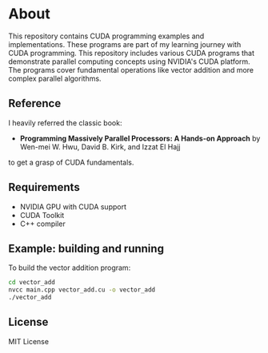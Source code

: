 # About

This repository contains CUDA programming examples and implementations. These programs are part of my learning journey with CUDA programming. This repository includes various CUDA programs that demonstrate parallel computing concepts using NVIDIA's CUDA platform. The programs cover fundamental operations like vector addition and more complex parallel algorithms.

## Reference

I heavily referred the classic book:

- **Programming Massively Parallel Processors: A Hands-on Approach** by Wen-mei W. Hwu, David B. Kirk, and Izzat El Hajj

to get a grasp of CUDA fundamentals.


## Requirements
- NVIDIA GPU with CUDA support
- CUDA Toolkit
- C++ compiler

## Example: building and running

To build the vector addition program:
```bash
cd vector_add
nvcc main.cpp vector_add.cu -o vector_add
./vector_add
```

## License
MIT License 